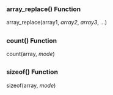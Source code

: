 ### array_replace() Function
array_replace(array1, *array2*, *array3*, ...)
##

### count() Function
count(array, *mode*)
##

### sizeof() Function
sizeof(array, *mode*)